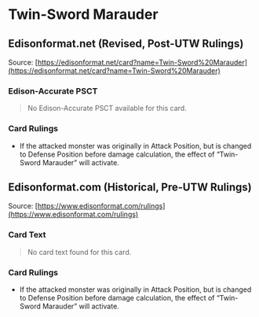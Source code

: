 # Twin-Sword Marauder

## Edisonformat.net (Revised, Post-UTW Rulings)

Source: [https://edisonformat.net/card?name=Twin-Sword%20Marauder](https://edisonformat.net/card?name=Twin-Sword%20Marauder)

### Edison-Accurate PSCT

> No Edison-Accurate PSCT available for this card.

### Card Rulings

*   If the attacked monster was originally in Attack Position, but is changed to Defense Position before damage calculation, the effect of “Twin-Sword Marauder” will activate.


## Edisonformat.com (Historical, Pre-UTW Rulings)

Source: [https://www.edisonformat.com/rulings](https://www.edisonformat.com/rulings)

### Card Text

> No card text found for this card.

### Card Rulings

*   If the attacked monster was originally in Attack Position, but is changed to Defense Position before damage calculation, the effect of “Twin-Sword Marauder” will activate.


